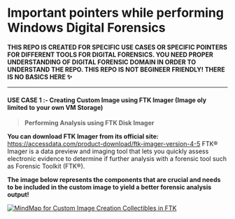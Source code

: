 # Important pointers while performing Windows Digital Forensics 	

**THIS REPO IS CREATED FOR SPECIFIC USE CASES OR SPECIFIC POINTERS FOR DIFFERENT TOOLS FOR DIGITAL FORENSICS. YOU NEED PROPER UNDERSTANDING OF DIGITAL FORENSIC DOMAIN IN ORDER TO UNDERSTAND THE REPO. THIS REPO IS NOT BEGINEER FRIENDLY! THERE IS NO BASICS HERE ✨**

------------
#### USE CASE 1 :- Creating Custom Image using FTK Imager (Image oly limited to your own VM Storage)

> **Performing Analysis using FTK Disk Imager** 

**You can download FTK Imager from its official site:** 
https://accessdata.com/product-download/ftk-imager-version-4-5
FTK® Imager is a data preview and imaging tool that lets you quickly assess electronic evidence to determine if further analysis with a forensic tool such as Forensic Toolkit (FTK®). 

**The image below represents the components that are crucial and needs to be included in the custom image to yield a better forensic analysis output!**

[![MindMap for Custom Image Creation Collectibles in FTK](https://i.ibb.co/ykvFS2w/Disk-Imaging-Lab-via-FTK-Imager.png "MindMap for Custom Image Creation Collectibles in FTK")](http://https://i.ibb.co/ykvFS2w/Disk-Imaging-Lab-via-FTK-Imager.png "MindMap for Custom Image Creation Collectibles in FTK")

